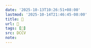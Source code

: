 ```yaml
---
date: '2025-10-13T10:26:51+08:00'
lastmod: '2025-10-14T21:46:45-08:00'
title: 􄑇
url: 􄑇
tags: [𢴰]
src: DCCV
note:
---
```

